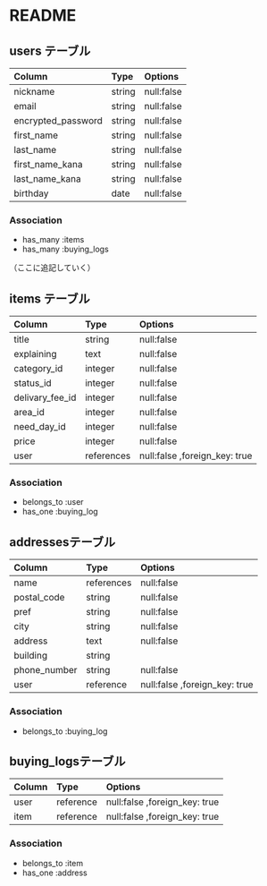 # README


## users テーブル
|Column             |Type   |Options    |
|:------------------|:------|:----------|
|nickname           |string |null:false |
|email              |string |null:false |
|encrypted_password |string |null:false |
|first_name         |string |null:false |
|last_name          |string |null:false |
|first_name_kana    |string |null:false |
|last_name_kana     |string |null:false |
|birthday           |date   |null:false |

### Association
- has_many :items
- has_many :buying_logs

（ここに追記していく）
## items テーブル
|Column         |Type       |Options                      |
|:--------------|:----------|:----------------------------|
|title          |string     |null:false                   |
|explaining     |text       |null:false                   |
|category_id    |integer    |null:false                   |
|status_id      |integer    |null:false                   |
|delivary_fee_id|integer    |null:false                   |
|area_id        |integer    |null:false                   |
|need_day_id    |integer    |null:false                   |
|price          |integer    |null:false                   |
|user           |references |null:false ,foreign_key: true|

### Association
- belongs_to :user
- has_one :buying_log

## addressesテーブル
|Column         |Type       |Options                      |
|:--------------|:----------|:----------------------------|
|name           |references |null:false                   |
|postal_code    |string     |null:false                   |
|pref           |string     |null:false                   |
|city           |string     |null:false                   |
|address        |text       |null:false                   |
|building       |string     |                             |
|phone_number   |string     |null:false                   |
|user           |reference  |null:false ,foreign_key: true|

### Association
- belongs_to :buying_log


## buying_logsテーブル
|Column         |Type       |Options                      |
|:--------------|:----------|:----------------------------|
|user           |reference  |null:false ,foreign_key: true|
|item           |reference  |null:false ,foreign_key: true|

### Association
- belongs_to :item
- has_one :address
